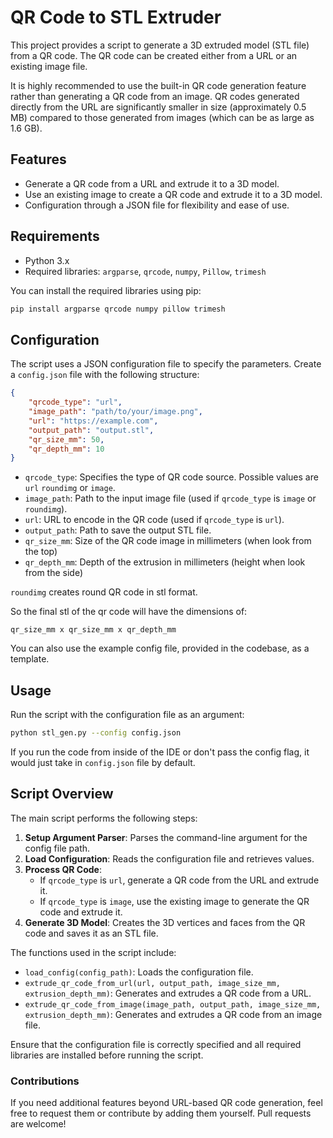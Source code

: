 # QR Code to STL Extruder

This project provides a script to generate a 3D extruded model (STL file) from a QR code. The QR code can be created either from a URL or an existing image file. 

It is highly recommended to use the built-in QR code generation feature rather than generating a QR code from an image. QR codes generated directly from the URL are significantly smaller in size (approximately 0.5 MB) compared to those generated from images (which can be as large as 1.6 GB).

## Features

- Generate a QR code from a URL and extrude it to a 3D model.
- Use an existing image to create a QR code and extrude it to a 3D model.
- Configuration through a JSON file for flexibility and ease of use.

## Requirements

- Python 3.x
- Required libraries: `argparse`, `qrcode`, `numpy`, `Pillow`, `trimesh`

You can install the required libraries using pip:

```sh
pip install argparse qrcode numpy pillow trimesh
```

## Configuration

The script uses a JSON configuration file to specify the parameters. Create a `config.json` file with the following structure:

```json
{
    "qrcode_type": "url",
    "image_path": "path/to/your/image.png",
    "url": "https://example.com",
    "output_path": "output.stl",
    "qr_size_mm": 50,
    "qr_depth_mm": 10
}
```

- `qrcode_type`: Specifies the type of QR code source. Possible values are `url` `roundimg` or `image`.
- `image_path`: Path to the input image file (used if `qrcode_type` is `image` or `roundimg`).
- `url`: URL to encode in the QR code (used if `qrcode_type` is `url`).
- `output_path`: Path to save the output STL file.
- `qr_size_mm`: Size of the QR code image in millimeters (when look from the top)
- `qr_depth_mm`: Depth of the extrusion in millimeters (height when look from the side)

`roundimg` creates round QR code in stl format.

So the final stl of the qr code will have the dimensions of:
```
qr_size_mm x qr_size_mm x qr_depth_mm
```

You can also use the example config file, provided in the codebase, as a template.

## Usage

Run the script with the configuration file as an argument:

```sh
python stl_gen.py --config config.json
```

If you run the code from inside of the IDE or don't pass the config flag, it would just take in
`config.json` file by default.

## Script Overview

The main script performs the following steps:

1. **Setup Argument Parser**: Parses the command-line argument for the config file path.
2. **Load Configuration**: Reads the configuration file and retrieves values.
3. **Process QR Code**:
   - If `qrcode_type` is `url`, generate a QR code from the URL and extrude it.
   - If `qrcode_type` is `image`, use the existing image to generate the QR code and extrude it.
4. **Generate 3D Model**: Creates the 3D vertices and faces from the QR code and saves it as an STL file.

The functions used in the script include:
- `load_config(config_path)`: Loads the configuration file.
- `extrude_qr_code_from_url(url, output_path, image_size_mm, extrusion_depth_mm)`: Generates and extrudes a QR code from a URL.
- `extrude_qr_code_from_image(image_path, output_path, image_size_mm, extrusion_depth_mm)`: Generates and extrudes a QR code from an image file.

Ensure that the configuration file is correctly specified and all required libraries are installed before running the script.

### Contributions

If you need additional features beyond URL-based QR code generation, feel free to request them or contribute by adding them yourself. Pull requests are welcome!


